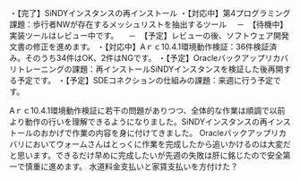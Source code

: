 ・【完了】SiNDYインスタンスの再インストール
・【対応中】第4プログラミング課題：歩行者NWが存在するメッシュリストを抽出するツール
　－　【待機中】実装ツールはレビュー中です。
　－　【予定】レビューの後、ソフトウェア開発文書の修正を進めます。
・【対応中】Aｒｃ10.4.1環境動作検証：36件検証済み。そのうち34件はOK、2件はNGです。
・【予定】Oracleバックアップリカバリトレーニングの課題：再インストールSiNDYインスタンスを検証した後再開する予定です。
・【予定】SDEコネクションの仕組みの課題：来週に行う予定です。

Aｒｃ10.4.1環境動作検証に若干の問題がありつつ、全体的な作業は順調で以前より動作の行いを理解できるようになりました。SiNDYインスタンスの再インストールのおかげで作業の内容を身に付けてきました。
Oracleバックアップリカバリにおいてウォームさんはとっくに作業を完成したから追いかけるのは大変だと思います。できるだけ早めに完成したいが先週の失敗は肝に銘じたので安全第一で慎重に進めます。
水道料金支払いと家賃支払いを方付けた？
